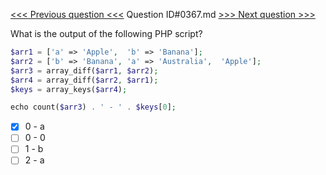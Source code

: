 [<<< Previous question <<<](0366.md)  Question ID#0367.md  [>>> Next question >>>](0368.md) 

What is the output of the following PHP script?

```php
$arr1 = ['a' => 'Apple',  'b' => 'Banana'];
$arr2 = ['b' => 'Banana', 'a' => 'Australia',  'Apple'];
$arr3 = array_diff($arr1, $arr2);
$arr4 = array_diff($arr2, $arr1);
$keys = array_keys($arr4);

echo count($arr3) . ' - ' . $keys[0];
```

- [x] 0 - a
- [ ] 0 - 0
- [ ] 1 - b
- [ ] 2 - a
